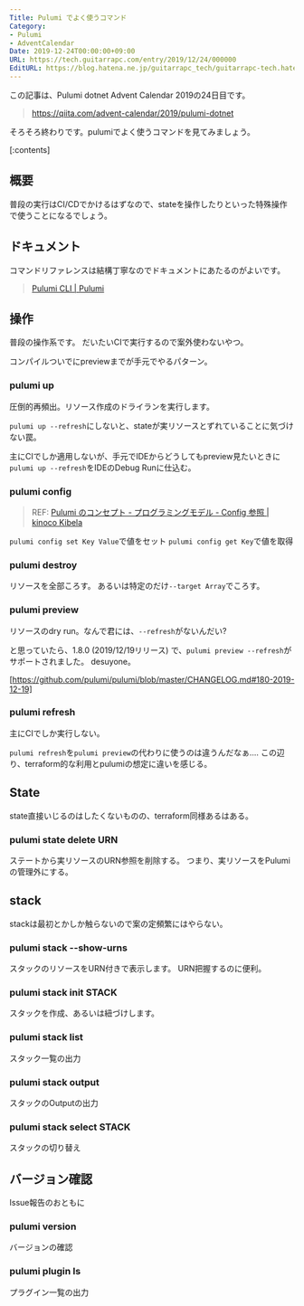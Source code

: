 ```yaml
---
Title: Pulumi でよく使うコマンド
Category:
- Pulumi
- AdventCalendar
Date: 2019-12-24T00:00:00+09:00
URL: https://tech.guitarrapc.com/entry/2019/12/24/000000
EditURL: https://blog.hatena.ne.jp/guitarrapc_tech/guitarrapc-tech.hatenablog.com/atom/entry/26006613485938964
---
```


この記事は、Pulumi dotnet Advent Calendar 2019の24日目です。

> https://qiita.com/advent-calendar/2019/pulumi-dotnet

そろそろ終わりです。pulumiでよく使うコマンドを見てみましょう。

[:contents]

## 概要

普段の実行はCI/CDでかけるはずなので、stateを操作したりといった特殊操作で使うことになるでしょう。

## ドキュメント

コマンドリファレンスは結構丁寧なのでドキュメントにあたるのがよいです。

> [Pulumi CLI \| Pulumi](https://www.pulumi.com/docs/reference/cli/)

## 操作

普段の操作系です。
だいたいCIで実行するので案外使わないやつ。

コンパイルついでにpreviewまでが手元でやるパターン。

### pulumi up

圧倒的再頻出。リソース作成のドライランを実行します。

`pulumi up --refresh`にしないと、stateが実リソースとずれていることに気づけない罠。

主にCIでしか適用しないが、手元でIDEからどうしてもpreview見たいときに`pulumi up --refresh`をIDEのDebug Runに仕込む。

### pulumi config

> REF: [Pulumi のコンセプト \- プログラミングモデル \- Config 参照 \| kinoco Kibela](https://kinoco.kibe.la/notes/917#config-%E5%8F%82%E7%85%A7)

`pulumi config set Key Value`で値をセット
`pulumi config get Key`で値を取得

### pulumi destroy

リソースを全部ころす。
あるいは特定のだけ`--target Array`でころす。

### pulumi preview

リソースのdry run。なんで君には、`--refresh`がないんだい?

と思っていたら、1.8.0 (2019/12/19リリース) で、`pulumi preview --refresh`がサポートされました。
desuyone。

>
[https://github.com/pulumi/pulumi/blob/master/CHANGELOG.md#180-2019-12-19]


### pulumi refresh

主にCIでしか実行しない。

`pulumi refresh`を`pulumi preview`の代わりに使うのは違うんだなぁ.... この辺り、terraform的な利用とpulumiの想定に違いを感じる。

## State

state直接いじるのはしたくないものの、terraform同様あるはある。

### pulumi state delete URN

ステートから実リソースのURN参照を削除する。
つまり、実リソースをPulumiの管理外にする。

## stack

stackは最初とかしか触らないので案の定頻繁にはやらない。

### pulumi stack --show-urns

スタックのリソースをURN付きで表示します。
URN把握するのに便利。

### pulumi stack init STACK

スタックを作成、あるいは紐づけします。

### pulumi stack list

スタック一覧の出力

### pulumi stack output

スタックのOutputの出力

### pulumi stack select STACK

スタックの切り替え

## バージョン確認

Issue報告のおともに

### pulumi version

バージョンの確認

### pulumi plugin ls

プラグイン一覧の出力

